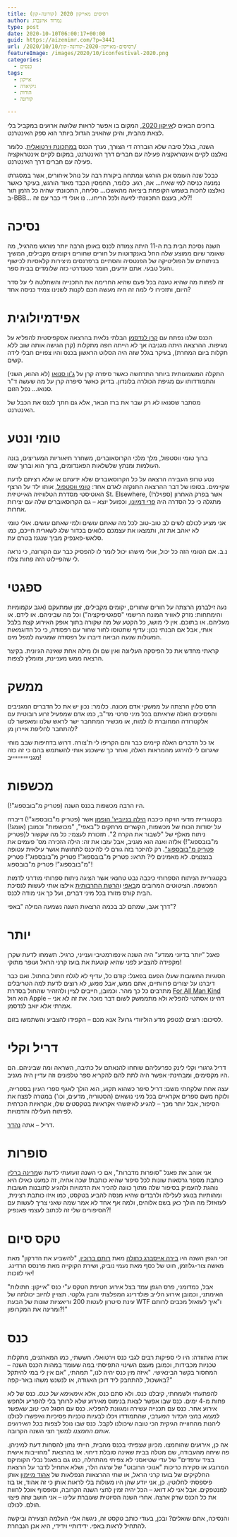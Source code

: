 ```yaml
---
title: רסיסים מאייקון 2020 (קורונה-קון)
author: נמרוד איזנברג
type: post
date: 2020-10-10T06:00:17+00:00
guid: https://aizenimr.com/?p=3441
url: /2020/10/10/רסיסים-מאייקון-2020-קורונה-קון/
featureImage: /images/2020/10/iconfestival-2020.png
categories:
  - כנסים
tags:
  - אייקון
  - גיקיאדה
  - הורות
  - קורונה

---
```

ברוכים הבאים ל[אייקון 2020][1], המקום בו אפשר לראות שלושה ארועים במקביל בלי לצאת מהבית, והיכן שהאויב הגדול ביותר הוא ספק האינטרנט.

השנה, בגלל סיבה שלא הובררה די הצורך, נערך הכנס [במתכונת וירטואלית][2]. כלומר נאלצנו לקיים אינטראקציה פעילה עם חברים דרך האינטרנט, במקום לקיים אינטראקציה פעילה עם חברים דרך האינטרנט.

כבכל שנה העומס אכן הורגש ונמתחה ביקורת רבה על נוהל איחורים, אשר במסגרתו נמנעה כניסה למי שאיח&#8230; אה, רגע. כלומר, החמסין הכבד מאוד הורגש, בעיקר כאשר נאלצנו לחכות בשמש הקופחת ביציאה מהאשכו&#8230; סליחה, התכוונתי שהיה כל הזמן תור ב-BBB&#8230; לא, בעצם התכוונתי לזיעה ולכל הריחו&#8230; נו אולי די כבר עם זה?!

# נסיכה

השנה נסיכת הבית בת ה-11 היתה צמודה לכנס באופן הרבה יותר מורגש מהרגיל, מה שאומר שיום ממוצע שלה החל באנקדוטות על חורים שחורים ויקומים מקבילים, המשיך בניתוחים על הפוליטיקה של הפנטסיה והסתיים ברפרנסים מיצירות קלאסיות לכישוף והעל טבעי. אתם יודעים, חומר סטנדרטי כזה שלומדים בבית ספר.

זה לפחות מה שהיא טענה בכל פעם שהיא החרימה את התכנייה והשתלטה לי על סדר היום, ותזכירו לי למה זה היה מעשה חכם לקנות לשנינו צמיד כניסה אחד?

# אפידמיולוגית

הכנס שלנו נפתח עם [קרן לנדסמן][3] הבלתי נלאית בהרצאה אסקפיסטית להפליא על מגיפות. ההרצאה היתה מגניבה אך לא הייתה חפה מתקלות (קרן הגישה אותה שוב ללא תקלות ביום המחרת), בעיקר בגלל שזה היה הסלוט הראשון בכנס והיו צפויים חבלי לידה קשים.

התקלה המשמעותית ביותר התרחשה כאשר סיפרה קרן על [ג'ון סנואו][4] (לא ההוא, השני) והתמודדותו עם מגיפת הכולרה בלונדון. בדיוק כאשר סיפרה קרן על מה שעשה ד"ר סנואו&#8230; נפל הזום.

מסתבר שסנואו לא רק שבר את ברז הבאר, אלא גם חתך לכנס את הכבל של האינטרנט.

# טומי ונטע

ברוך טומי ווסטפול, מלך מלכי הקרוסאוברים, משחרר תיאוריות המעריצים, בונה העולמות ומנתץ שלשלאות הפאנדומים, ברוך הוא וברוך שמו.

נטע טרופ העבירה הרצאה על כל הקרוסאוברים שלא ידעתם או שלא רציתם לדעת שקיימים. בסופו של דבר ההרצאה התנקזה לאדם אחד: [טומי ווסטפול][5], אותו ילד על הרצף האוטיסטי מסדרת הטלוויזיה האייטיזית St. Elsewhere, אשר בפרק האחרון (ספוילר!) מתגלה כי כל הסדרה היה [פרי דמיונו][6], וכפועל יוצא &#8211; גם הקרוסאוברים שלה עם יצירות אחרות.

אני מציע לכולם לשים לב טוב-טוב לכל מה שאתם עושים ולמי שאתם עושים. אולי טומי לא יאהב את זה, ותמצאו את עצמכם כלואים בכדור שלג לשארית חייכם, כמו סלאש-פאנפיק מביך שנגנז בטרם עת.

נ.ב. אם הטומי הזה כל יכול, אולי מישהו יכול לומר לו להפסיק כבר עם הקורונה, כי נראה לי שהפיילוט הזה פחות צלח.

# ספגטי

נעה זילברמן הרצתה על חורים שחורים, יקומים מקבילים, זמן שמתעקם (אגב עקמומיות והימתחות: נזרק לאוויר המונח הרישמי "ספגטיפיקציה") וכל מה שביניהם. או לידם. או מעליהם. או בתוכם. אין לי מושג, כל הקטע של מה שקורה בתוך אופק האירוע קצת בלבל אותי, אבל אם הבנתי נכון: עדיף שתטוסו לחור שחור עם רפסודה, כי כל הדוגמאות המעולות שנעה הביאה דיברו על רפסודה שמגיעה למפל מים.

קראתי מחדש את כל הפיסקה העליונה ואין שם ולו מילה אחת שאינה הגיונית. בקיצר הרצאה ממש מעניינת, ומומלץ לצפות.

# ממשק

הדס סלוין הרצתה על ממשקי אדם מכונה. כלומר: נכון יש את כל הדברים המגניבים והפסיכים האלה שראיתם בכל מיני סרטי מד"ב, כמו אדם שמפעיל זרוע רובוטית עם אלקטרודה המחוברת לו למוח, או מכשיר המתחבר ישר לראש שלנו ומאפשר לנו להתחבר לחליפת איירון מן?

אז כל הדברים האלה קיימים כבר והם הקריפו לי ת'צורה. דרוש בדחיפות שבב מוחי שיגרום לי להירגע מהמראות האלה, ואחר כך שישכנע אותי להשתמש בהם כי זה כזה מגנייייייייייייב!

# מכשפות

היו הרבה מכשפות בכנס השנה (פטריק מ"בובספוג"!).

בקטגוריית מדעי הויקה כיכבה [הילה בניוביץ' הופמן][7] אשר (פטריק מ"בובספוג"!) דיברה על יסודות הכוח של מכשפות, הקשרים מרתקים ל"באפי", "מכושפות" וכמובן (אומג!) ניתוח מאלף של "לשבור את הקרח 2". תזכורת לעצמי: כל מה שקשור ל(פטריק מ"בובספוג"!) אלזה ואנה הוא מגניב, אבל עזבו את זה: הילה הזכירה מס' פעמים את [פטריק מ"בובספוג"][8]. רק להיזכר בזה גורם לי להיכנס לתחושת אושר עילאית עטופה בנצנצים. לא מאמינים לי? תראו: פטריק מ"בובספוג"! פטריק מ"בובספוג"! פטריק מ"בובספוג"! פטריק מ"בובספוג"!

בקטגוריית הניתוח הספרותי כיכבה נבט טחנאי אשר הציגה ניתוח ספרותי מודרני לדמות המכשפה. הציטוטים המרובים מ[באפי][9] ו[הרשת התרבותית][10] אילצו אותי לעשות לנסיכת הבית קורס מזורז בכל מיני דברים, ועל כך אני מודה לכנס.

דרך אגב, שמתם לב בכמה הרצאות השנה נשמעה המילה "באפי"?

# יותר

פאנל "יותר בדיוני ממדע" היה השנה אינפורמטיבי וענייני, כרגיל. תשמחו לדעת שקרן מקפידה להצביע לפני שהיא קוטעת את בועז קרני הראל ועופר מתוקי!

הסוגיות החשובות שעלו הפעם בפאנל: קודם כל, עדיף לא לגלח חתול בחתול. ואם כבר דיברנו על יצורים פרוותיים, אתם ממש, _אבל ממש_, לא רוצים לדעת למה הטריבלים מתרבים כל כך מהר. וכמובן, חייבים לציין ולהזהיר שהחול בסדרת [For All Man Kind][11] הוא חול Apple &#8211; דהיינו אסתטי להפליא ולא מתממשק לשום דבר מוכר. את זה לא אני אמרתי אלא יואב לנדסמן.

לסיכום: רוצים לנטפק מדע הוליוודי גרוע? אנא מכם &#8211; הקפידו להצביע והשתמשו בזום.

# דריל וקלי

דריל גרגורי וקלי לינק כפרעליהם שוחחו להנאתם על כתיבה, השראה ומה שביניהם. הם היו מקסימים, ומבחינתי אפשר היה לתת להם להקריא ספר טלפונים וזה עדיין היה מגניב.

עצה אחת שלקחתי משם: דריל סיפר כשהוא תקוע, הוא הולך לאגף ספרי העיון בספרייה, ולוקח משם ספרים אקראיים בכל מיני נושאים (הסטוריה, מדעים, וכו') במטרה לפצח את הסיפור, אבל יותר מכך &#8211; להגיע לאיזושהי אקראיות בטקסטים שלו, אקראיות הכרחית לפיתוח העלילה והדמויות.

דריל &#8211; אתה [נהדר][12].

# סופרות

אני אוהב את פאנל "סופרות מדברות", אם כי השנה זועזעתי לדעת ש[מרינה ברלין][13] כותבת מספר גרסאות שונות לכל סיפור שהיא כותבת! שכה אחיה, זה כמעט כאילו היא נוהגת להעמיק בסיפור שלה מתוך כוונה להכיר את הדמויות ולהגיע לתובנות חשובות ומהותיות בנוגע לעלילה ולרבדים שהיא מנסה להביע בטקסט, כמו איזו כותבת רצינית, לעזאזל! מה הולך כאן בשם אלוהים, ולמה אף אחד לא אמר שמה שאני צריך לעשות עם הסיפורים שלי זה לכתוב לעצמי פאנפיק?!

# טקס סיום

זוכי הגפן השנה היו [בירה אייסברג כחולה][14] מאת [רותם ברוכין][15], "להשביע את הדרקון" מאת מאשה צור-גלוזמן, חוט של כסף מאת נעמי נוביק, ושירת הקוקייה מאת פרנסס הרדינג. יאי לזוכות!

אבל, כמדומני, פרס הגפן עמד בצל אירוע חטיפת הטקס ע"י כנס "אייקון: חתולות" האימתני, וכמובן אירוע הלייב פולדרינג המפלצתי והבין גלקטי. תצויין לחיוב יכולתה של עינת סיטרון לעטות 200 וריאציות שונות של הבעת WTF ו"איך לעזאזל מכבים לרותם ומרינה את המקרופון?!"

# כנס

אודה ואתוודה: היו לי ספיקות רבים לגבי כנס וירטואלי. חששתי, כמו המארגנים, מתקלות טכניות מכבידות, וכמובן מעצם השינוי התפיסתי במה שעומד במהות הכנס השנה &#8211; המחסור בקשר הבינאישי. "איזה מין כנס יהיה לנו," תמהתי, "אם אין לי במי להיתקל באשכול, להתחבק ליד דוכן האגודה, או לנשנש משהו באר-קפה?"

להפתעתי ולשמחתי, קיבלנו כנס. ולא סתם כנס, אלא _אימאימא של כנס_. כנס של לא פחות מ-4 ימים. כנס שבו אפשר לצאת בנימוס מאירוע שלא לרוחך בלי להפריע ולחפש אירוע אחר. כנס עם תכנייה עשירה ומגוונת להפליא. כנס עם _הסגל הכי טוב שאפשר למצוא בחצי הכדור המערבי_, שהתמודדו ויכלו לבעיות טכניות פסיכיות ואיפשרו לכולנו ליהנות מהחווייה הגיקית הכי טובה שיכולנו לקבל. כנס שבו נוכל לצפות _בכל האירועים אותם החמצנו_ למשך חצי השנה הקרובה.

אה כן, אירועים שהוחמצו. מכיוון שצפיתי בכנס מהבית, הייתי נתון להסחות דעת למיניהן. פה שיחה מהעבודה, שם מטלה בבית שאינה סובלת דיחוי. אז בהרצאת "מחוייבות אישית בציד ערפדים" של עדי שטיאסני לא צפיתי מהתחלה, כמו גם בפאנל נבלי הקומיקס המרובע או סקירת כריכות "אנוכי הרובוט" של ערגה הלר, ושלא אתחיל לדבר על הרצאת החלקיקים של בועז קרני הראל, או שתי ההרצאות הנפלאות של [אהוד מיימון][16] אותן פיספסתי לחלוטין. כן, אני יודע שהן היו מעולות בלי לראות אותן כי זה אהוד, אז בוז למנטפקים. אבל אני לא דואג &#8211; הכל יהיה זמין לחצי השנה הקרובה, וסופסוף אוכל לחוות את כל הכנס שרק ארצה. אחרי השנה הסיוטית שעוברת עלינו &#8211; אני חושב שזה פיצוי הולם. לכולנו.

והנסיכה, אתם שואלים? ובכן, בעודי כותב טקסט זה, ניגשה אליי העלמה הצעירה וביקשה להתחיל לראות באפי. ידידותיי וידידי, היא אכן הנבחרת.

 [1]: https://2020.iconfestival.org.il/
 [2]: https://2020.virtualcon.org.il/
 [3]: https://www.realitybugs.me/
 [4]: https://en.wikipedia.org/wiki/John_Snow
 [5]: https://en.wikipedia.org/wiki/Tommy_Westphall
 [6]: https://thetommywestphall.wordpress.com/
 [7]: https://vandersister.wordpress.com/
 [8]: https://en.wikipedia.org/wiki/Patrick_Star
 [9]: /2017/03/13/%d7%94%d7%a8%d7%95%d7%9e%d7%9f-%d7%a9%d7%9c%d7%99-%d7%a2%d7%9d-%d7%91%d7%90%d7%a4%d7%99/
 [10]: /2020/02/02/%d7%94%d7%95%d7%90-%d7%95%d7%94%d7%99%d7%90-55/
 [11]: https://en.wikipedia.org/wiki/For_All_Mankind_(TV_series)
 [12]: /2016/11/23/%d7%94%d7%a8%d7%95%d7%9e%d7%9f-%d7%a9%d7%9c%d7%99-%d7%a2%d7%9d-%d7%90%d7%95%d7%93%d7%92%d7%95%d7%91-%d7%95%d7%93%d7%a8%d7%99%d7%9c/
 [13]: https://marinaberlin.org/
 [14]: https://www.sf-f.org.il/archives/3052
 [15]: https://rotemwrites.com/
 [16]: https://my2centssf.blogspot.com/